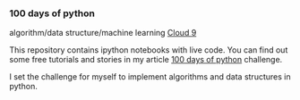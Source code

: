 ### 100 days of python
algorithm/data structure/machine learning
[Cloud 9](https://c9.io/kingrei)

This repository contains ipython notebooks with live code.
You can find out some free tutorials and stories in my article [100 days of python](https://medium.com/100-days-python) challenge.

I set the challenge for myself to implement algorithms and data structures in python.
